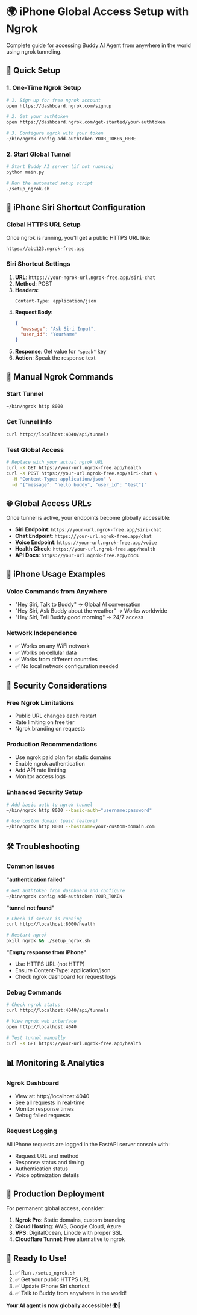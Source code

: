 # 🌍 iPhone Global Access Setup with Ngrok

Complete guide for accessing Buddy AI Agent from anywhere in the world using ngrok tunneling.

## 🚀 Quick Setup

### 1. One-Time Ngrok Setup
```bash
# 1. Sign up for free ngrok account
open https://dashboard.ngrok.com/signup

# 2. Get your authtoken
open https://dashboard.ngrok.com/get-started/your-authtoken

# 3. Configure ngrok with your token
~/bin/ngrok config add-authtoken YOUR_TOKEN_HERE
```

### 2. Start Global Tunnel
```bash
# Start Buddy AI server (if not running)
python main.py

# Run the automated setup script
./setup_ngrok.sh
```

## 📱 iPhone Siri Shortcut Configuration

### Global HTTPS URL Setup
Once ngrok is running, you'll get a public HTTPS URL like:
```
https://abc123.ngrok-free.app
```

### Siri Shortcut Settings
1. **URL**: `https://your-ngrok-url.ngrok-free.app/siri-chat`
2. **Method**: POST
3. **Headers**: 
   ```
   Content-Type: application/json
   ```
4. **Request Body**:
   ```json
   {
     "message": "Ask Siri Input",
     "user_id": "YourName"
   }
   ```
5. **Response**: Get value for `"speak"` key
6. **Action**: Speak the response text

## 🔧 Manual Ngrok Commands

### Start Tunnel
```bash
~/bin/ngrok http 8000
```

### Get Tunnel Info
```bash
curl http://localhost:4040/api/tunnels
```

### Test Global Access
```bash
# Replace with your actual ngrok URL
curl -X GET https://your-url.ngrok-free.app/health
curl -X POST https://your-url.ngrok-free.app/siri-chat \
  -H "Content-Type: application/json" \
  -d '{"message": "hello buddy", "user_id": "test"}'
```

## 🌐 Global Access URLs

Once tunnel is active, your endpoints become globally accessible:

- **Siri Endpoint**: `https://your-url.ngrok-free.app/siri-chat`
- **Chat Endpoint**: `https://your-url.ngrok-free.app/chat`
- **Voice Endpoint**: `https://your-url.ngrok-free.app/voice`
- **Health Check**: `https://your-url.ngrok-free.app/health`
- **API Docs**: `https://your-url.ngrok-free.app/docs`

## 📲 iPhone Usage Examples

### Voice Commands from Anywhere
- "Hey Siri, Talk to Buddy" → Global AI conversation
- "Hey Siri, Ask Buddy about the weather" → Works worldwide
- "Hey Siri, Tell Buddy good morning" → 24/7 access

### Network Independence
- ✅ Works on any WiFi network
- ✅ Works on cellular data
- ✅ Works from different countries
- ✅ No local network configuration needed

## 🔐 Security Considerations

### Free Ngrok Limitations
- Public URL changes each restart
- Rate limiting on free tier
- Ngrok branding on requests

### Production Recommendations
- Use ngrok paid plan for static domains
- Enable ngrok authentication
- Add API rate limiting
- Monitor access logs

### Enhanced Security Setup
```bash
# Add basic auth to ngrok tunnel
~/bin/ngrok http 8000 --basic-auth="username:password"

# Use custom domain (paid feature)
~/bin/ngrok http 8000 --hostname=your-custom-domain.com
```

## 🛠️ Troubleshooting

### Common Issues

**"authentication failed"**
```bash
# Get authtoken from dashboard and configure
~/bin/ngrok config add-authtoken YOUR_TOKEN
```

**"tunnel not found"**
```bash
# Check if server is running
curl http://localhost:8000/health

# Restart ngrok
pkill ngrok && ./setup_ngrok.sh
```

**"Empty response from iPhone"**
- Use HTTPS URL (not HTTP)
- Ensure Content-Type: application/json
- Check ngrok dashboard for request logs

### Debug Commands
```bash
# Check ngrok status
curl http://localhost:4040/api/tunnels

# View ngrok web interface
open http://localhost:4040

# Test tunnel manually
curl -X GET https://your-url.ngrok-free.app/health
```

## 📊 Monitoring & Analytics

### Ngrok Dashboard
- View at: http://localhost:4040
- See all requests in real-time  
- Monitor response times
- Debug failed requests

### Request Logging
All iPhone requests are logged in the FastAPI server console with:
- Request URL and method
- Response status and timing
- Authentication status
- Voice optimization details

## 🚀 Production Deployment

For permanent global access, consider:

1. **Ngrok Pro**: Static domains, custom branding
2. **Cloud Hosting**: AWS, Google Cloud, Azure
3. **VPS**: DigitalOcean, Linode with proper SSL
4. **Cloudflare Tunnel**: Free alternative to ngrok

## 🎯 Ready to Use!

1. ✅ Run `./setup_ngrok.sh`
2. ✅ Get your public HTTPS URL
3. ✅ Update iPhone Siri shortcut
4. ✅ Talk to Buddy from anywhere in the world!

**Your AI agent is now globally accessible! 🌍📱**